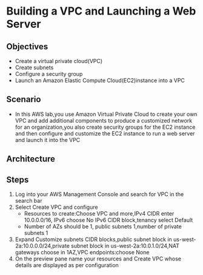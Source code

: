 # Building a VPC and Launching a Web Server
## Objectives
- Create a virtual private cloud(VPC)
- Create subnets
- Configure a security group
- Launch an Amazon Elastic Compute Cloud(EC2)instance into a VPC


## Scenario
- In this AWS lab,you use Amazon Virtual Private Cloud to create your own VPC and add additional components to produce a customized network for an organization,you also create security groups for the EC2 instance and then configure and customize the EC2 instance to run a web server and launch it into the VPC 


## Architecture













## Steps
1. Log into your AWS Management Console and search for VPC in the search bar 
2. Select Create VPC and configure 
   - Resources to create:Choose VPC and more,IPv4 CIDR enter 10.0.0.0/16, IPv6 choose No IPv6 CIDR block,tenancy select Default
   - Number of AZs should be 1, public subnets 1,number of private subnets 1 
3. Expand Customize subnets CIDR blocks,public subnet block in us-west-2a:10.0.0.0/24,private subnet block in us-west-2a:10.0.1.0/24,NAT gateways choose in 1AZ,VPC endpoints:choose None
4. On the preview pane name your resources and Create VPC whose details are displayed as per configuration